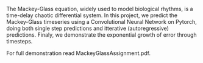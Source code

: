 The Mackey-Glass equation, widely used to model biological rhythms, is a time-delay chaotic differential
system. In this project, we predict the Mackey-Glass timeseries using a Convolutional Neural Network
on Pytorch, doing both single step predictions and itterative (autoregressive) predictions. Finaly,
we demonstrate the exponential growth of error through timesteps.

For full demonstration read MackeyGlassAssignment.pdf.
